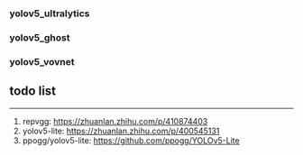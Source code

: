 ### yolov5_ultralytics
### yolov5_ghost
### yolov5_vovnet

## todo list
---
1. repvgg: https://zhuanlan.zhihu.com/p/410874403
2. yolov5-lite: https://zhuanlan.zhihu.com/p/400545131
3. ppogg/yolov5-lite: https://github.com/ppogg/YOLOv5-Lite
